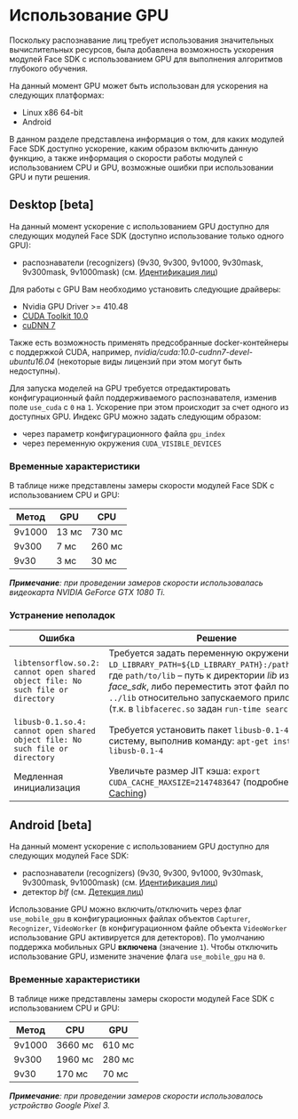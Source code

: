 # Использование GPU

Поскольку распознавание лиц требует использования значительных вычислительных ресурсов, была добавлена возможность ускорения модулей Face SDK с использованием GPU для выполнения алгоритмов глубокого обучения. 

На данный момент GPU может быть использован для ускорения на следующих платформах: 

* Linux x86 64-bit
* Android

В данном разделе представлена информация о том, для каких модулей Face SDK доступно ускорение, каким образом включить данную функцию, а также информация о скорости работы модулей с использованием CPU и GPU, возможные ошибки при использовании GPU и пути решения. 

## Desktop [beta]

На данный момент ускорение с использованием GPU доступно для следующих модулей Face SDK (доступно использование только одного GPU):

* распознаватели (recognizers) (9v30, 9v300, 9v1000, 9v30mask, 9v300mask, 9v1000mask) (см. [Идентификация лиц](face_identification.md))

Для работы с GPU Вам необходимо установить следующие драйверы:

* Nvidia GPU Driver >= 410.48
* [CUDA Toolkit 10.0](https://developer.nvidia.com/cuda-toolkit-archive)
* [cuDNN 7](https://developer.nvidia.com/rdp/cudnn-archive#a-collapse765-90)

Также есть возможность применять предсобранные docker-контейнеры с поддержкой CUDA, например,  *nvidia/cuda:10.0-cudnn7-devel-ubuntu16.04* (некоторые виды лицензий при этом могут быть недоступны).

Для запуска моделей на GPU требуется отредактировать конфигурационный файл поддерживаемого распознавателя, изменив поле `use_cuda` с `0` на `1`. Ускорение при этом происходит за счет одного из доступных GPU. Индекс GPU можно задать следующим образом:  
* через параметр конфигурационного файла `gpu_index`  
* через переменную окружения `CUDA_VISIBLE_DEVICES`

### Временные характеристики 

В таблице ниже представлены замеры скорости модулей Face SDK с использованием CPU и GPU: 

| Метод | GPU | CPU |
| ----- | --- | --- |
| 9v1000 | 13 мс | 730 мс | 
| 9v300 | 7 мс | 260 мс | 
| 9v30 | 3 мс | 30 мс | 

_**Примечание**: при проведении замеров скорости использовалась видеокарта NVIDIA GeForce GTX 1080 Ti._ 

### Устранение неполадок 

| Ошибка  | Решение |
| ------- | ------- |
| `libtensorflow.so.2: cannot open shared object file: No such file or directory`  | Требуется задать переменную окружения `LD_LIBRARY_PATH=${LD_LIBRARY_PATH}:/path/to/lib`, где `path/to/lib` – путь к директории *lib* из сборки *face_sdk*, либо переместить этот файл по пути `../lib` относительно запускаемого приложения (т.к. в `libfacerec.so` задан `run-time search path`). |
| `libusb-0.1.so.4: cannot open shared object file: No such file or directory`  | Требуется установить  пакет `libusb-0.1-4` в систему, выполнив команду: `apt-get install libusb-0.1-4` |
| Медленная инициализация | Увеличьте размер JIT кэша: `export CUDA_CACHE_MAXSIZE=2147483647` (подробнее - [JIT Caching](https://developer.nvidia.com/blog/cuda-pro-tip-understand-fat-binaries-jit-caching/)) |

## Android [beta]

На данный момент ускорение с использованием GPU доступно для следующих модулей Face SDK:

* распознаватели (recognizers) (9v30, 9v300, 9v1000, 9v30mask, 9v300mask, 9v1000mask) (см. [Идентификация лиц](face_identification.md))
* детектор *blf* (см. [Детекция лиц](face_capturing.md))

Использование GPU можно включить/отключить через флаг `use_mobile_gpu` в конфигурационных файлах объектов `Capturer`, `Recognizer`, `VideoWorker` (в конфигурационном файле объекта `VideoWorker` использование GPU активируется для детекторов). По умолчанию поддержка мобильных GPU **включена** (значение `1`). Чтобы отключить использование GPU, измените значение флага `use_mobile_gpu` на `0`.

### Временные характеристики 

В таблице ниже представлены замеры скорости модулей Face SDK с использованием CPU и GPU: 

| Метод | CPU | GPU | 
| ----- | --- | --- |
| 9v1000 | 3660 мс | 610 мс | 
| 9v300 | 1960 мс | 280 мс |  
| 9v30 | 170 мс | 70 мс | 

_**Примечание**: при проведении замеров скорости использовалось устройство Google Pixel 3._

